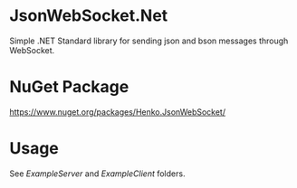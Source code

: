 # JsonWebSocket.Net
Simple .NET Standard library for sending json and bson messages through WebSocket.

# NuGet Package
https://www.nuget.org/packages/Henko.JsonWebSocket/

# Usage
See *ExampleServer* and *ExampleClient* folders.
